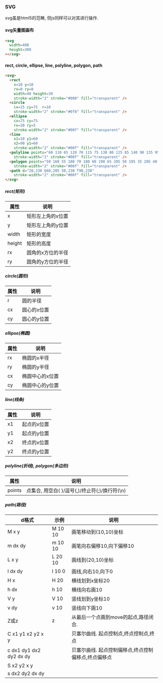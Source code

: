 ### SVG
svg虽是html5的范畴, 但js同样可以对其进行操作.


#### svg矢量图画布
```html
<svg
  width=400
  height=300
></svg>
```

#### rect, circle, ellipse, line, polyline, polygon, path
```html
<svg>
  <rect
    x=10 y=10
    rx=0 ry=0
    width=40 height=30
    stroke-width="2" stroke="#000" fill="transparent" />
  <circle
    cx=25 cy=75  r=10
    stroke-width="2" stroke="#0f0" fill="transparent" />
  <ellipse
    cx=75 cy=75
    rx=20 ry=5
    stroke-width="2" stroke="#00f" fill="transparent" />
  <line
    x1=10 y1=60
    x2=90 y1=60
    stroke-width="2" stroke="#00f" fill="transparent" />
  <polyline points="60 110 65 120 70 115 75 130 80 125 85 140 90 135 95 150 100 145"
    stroke-width="2" stroke="#00f" fill="transparent" />
  <polygon points="50 160 55 180 70 180 60 190 65 205 50 195 35 205 40 190 30 180 45 180"
    stroke-width="2" stroke="#00f" fill="transparent" />
  <path d="20,230 Q40,205 50,230 T90,230"
    stroke-width="2" stroke="#00f" fill="transparent" />
</svg>
```
##### rect(矩形)
属性|说明
-|-
x|矩形左上角的x位置
y|矩形左上角的y位置
width|矩形的宽度
height|矩形的高度
rx|圆角的x方位的半径
ry|圆角的y方位的半径
##### circle(圆形)
属性|说明
-|-
r|圆的半径
cx|圆心的x位置
cy|圆心的y位置
##### ellipse(椭圆)
属性|说明
-|-
rx|椭圆的x半径
ry|椭圆的y半径
cx|椭圆中心的x位置
cy|椭圆中心的y位置
##### line(线条)
属性|说明
-|-
x1|起点的x位置
y1|起点的y位置
x2|终点的x位置
y2|终点的y位置
##### polyline(折线), polygon(多边形)
属性|说明
-|-
points|点集合, 用空白( )/逗号(,)/终止符(;)/换行符(\n)
##### path(路径)
d格式|示例|说明
-|-|-
M x y|M 10 10|画笔移动到(10,10)坐标
m dx dy|m 10 10|画笔向右偏移10,向下偏移10
L x y|L 20 10|画线到(20,10)坐标
l dx dy|l 10 0|画线,向右10,向下0
H x|H 20|横线划到x坐标20
h dx|h 10|横线向右画10
V y|V 10|竖线划到y坐标10
v dy|v 10|竖线向下画10
Z或z|z|从最后一个点画到move的起点,路径闭合.
C x1 y1 x2 y2 x y| |贝塞尔曲线. 起点控制点,终点控制点,终点
c dx1 dy1 dx2 dy2 dx dy| |贝塞尔曲线. 起点控制偏移点,终点控制偏移点,终点偏移点
S x2 y2 x y|
s dx2 dy2 dx dy|
